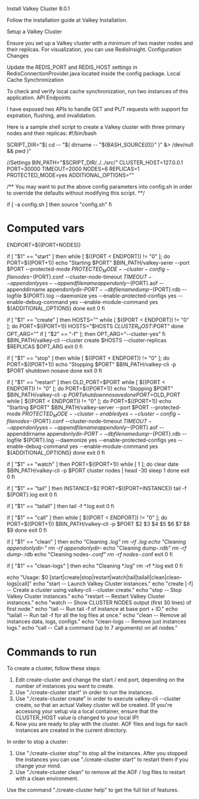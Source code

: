 Install Valkey Cluster 8.0.1

Follow the installation guide at Valkey Installation.

Setup a Valkey Cluster

Ensure you set up a Valkey cluster with a minimum of two master nodes and their replicas.
For visualization, you can use RedisInsight.
Configuration Changes

Update the REDIS_PORT and REDIS_HOST settings in RedisConnectionProvider.java located inside the config package.
Local Cache Synchronization

To check and verify local cache synchronization, run two instances of this application.
API Endpoints

I have exposed two APIs to handle GET and PUT requests with support for expiration, flushing, and invalidation.

Here is a sample shell script to create a Valkey cluster with three primary nodes and their replicas:
#!/bin/bash

SCRIPT_DIR="$( cd -- "$( dirname -- "${BASH_SOURCE[0]}" )" &> /dev/null && pwd )"

//Settings
BIN_PATH="$SCRIPT_DIR/../../src/"
CLUSTER_HOST=127.0.0.1
PORT=30000
TIMEOUT=2000
NODES=6
REPLICAS=1
PROTECTED_MODE=yes
ADDITIONAL_OPTIONS=""

/**
You may want to put the above config parameters into config.sh in order to
override the defaults without modifying this script. 
**/

if [ -a config.sh ]
then
    source "config.sh"
fi

# Computed vars
ENDPORT=$((PORT+NODES))

if [ "$1" == "start" ]
then
    while [ $((PORT < ENDPORT)) != "0" ]; do
        PORT=$((PORT+1))
        echo "Starting $PORT"
        $BIN_PATH/valkey-serer --port $PORT --protected-mode $PROTECTED_MODE  --cluster-config-file nodes-${PORT}.conf --cluster-node-timeout $TIMEOUT --appendonly yes --appendfilename appendonly-${PORT}.aof --appenddirname appendonlydir-${PORT} --dbfilename dump-${PORT}.rdb --logfile ${PORT}.log --daemonize yes --enable-protected-configs yes --enable-debug-command yes --enable-module-command yes ${ADDITIONAL_OPTIONS}
    done
    exit 0
fi

if [ "$1" == "create" ]
then
    HOSTS=""
    while [ $((PORT < ENDPORT)) != "0" ]; do
        PORT=$((PORT+1))
        HOSTS="$HOSTS $CLUSTER_HOST:$PORT"
    done
    OPT_ARG=""
    if [ "$2" == "-f" ]; then
        OPT_ARG="--cluster-yes"
    fi
    $BIN_PATH/valkey-cli --cluster create $HOSTS --cluster-replicas $REPLICAS $OPT_ARG
    exit 0
fi

if [ "$1" == "stop" ]
then
    while [ $((PORT < ENDPORT)) != "0" ]; do
        PORT=$((PORT+1))
        echo "Stopping $PORT"
        $BIN_PATH/valkey-cli -p $PORT shutdown nosave
    done
    exit 0
fi

if [ "$1" == "restart" ]
then
    OLD_PORT=$PORT
    while [ $((PORT < ENDPORT)) != "0" ]; do
        PORT=$((PORT+1))
        echo "Stopping $PORT"
        $BIN_PATH/valkey-cli -p $PORT shutdown nosave
    done
    PORT=$OLD_PORT
    while [ $((PORT < ENDPORT)) != "0" ]; do
        PORT=$((PORT+1))
        echo "Starting $PORT"
        $BIN_PATH/valkey-server --port $PORT --protected-mode $PROTECTED_MODE --cluster-enabled yes --cluster-config-file nodes-${PORT}.conf --cluster-node-timeout $TIMEOUT --appendonly yes --appendfilename appendonly-${PORT}.aof --appenddirname appendonlydir-${PORT} --dbfilename dump-${PORT}.rdb --logfile ${PORT}.log --daemonize yes --enable-protected-configs yes --enable-debug-command yes --enable-module-command yes ${ADDITIONAL_OPTIONS}
    done
    exit 0
fi

if [ "$1" == "watch" ]
then
    PORT=$((PORT+1))
    while [ 1 ]; do
        clear
        date
        $BIN_PATH/valkey-cli -p $PORT cluster nodes | head -30
        sleep 1
    done
    exit 0
fi

if [ "$1" == "tail" ]
then
    INSTANCE=$2
    PORT=$((PORT+INSTANCE))
    tail -f ${PORT}.log
    exit 0
fi

if [ "$1" == "tailall" ]
then
    tail -f *.log
    exit 0
fi

if [ "$1" == "call" ]
then
    while [ $((PORT < ENDPORT)) != "0" ]; do
        PORT=$((PORT+1))
        $BIN_PATH/valkey-cli -p $PORT $2 $3 $4 $5 $6 $7 $8 $9
    done
    exit 0
fi

if [ "$1" == "clean" ]
then
    echo "Cleaning *.log"
    rm -rf *.log
    echo "Cleaning appendonlydir-*"
    rm -rf appendonlydir-*
    echo "Cleaning dump-*.rdb"
    rm -rf dump-*.rdb
    echo "Cleaning nodes-*.conf"
    rm -rf nodes-*.conf
    exit 0
fi

if [ "$1" == "clean-logs" ]
then
    echo "Cleaning *.log"
    rm -rf *.log
    exit 0
fi

echo "Usage: $0 [start|create|stop|restart|watch|tail|tailall|clean|clean-logs|call]"
echo "start       -- Launch Valkey Cluster instances."
echo "create [-f] -- Create a cluster using valkey-cli --cluster create."
echo "stop        -- Stop Valkey Cluster instances."
echo "restart     -- Restart Valkey Cluster instances."
echo "watch       -- Show CLUSTER NODES output (first 30 lines) of first node."
echo "tail <id>   -- Run tail -f of instance at base port + ID."
echo "tailall     -- Run tail -f for all the log files at once."
echo "clean       -- Remove all instances data, logs, configs."
echo "clean-logs  -- Remove just instances logs."
echo "call <cmd>  -- Call a command (up to 7 arguments) on all nodes."


# Commands to run
To create a cluster, follow these steps:

1. Edit create-cluster and change the start / end port, depending on the
number of instances you want to create.
2. Use "./create-cluster start" in order to run the instances.
3. Use "./create-cluster create" in order to execute valkey-cli --cluster create, so that
an actual Valkey cluster will be created. (If you're accessing your setup via a local container, ensure that the CLUSTER_HOST value is changed to your local IP)
4. Now you are ready to play with the cluster. AOF files and logs for each instances are created in the current directory.

In order to stop a cluster:

1. Use "./create-cluster stop" to stop all the instances. After you stopped the instances you can use "./create-cluster start" to restart them if you change your mind.
2. Use "./create-cluster clean" to remove all the AOF / log files to restart with a clean environment.

Use the command "./create-cluster help" to get the full list of features.
